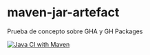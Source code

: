 # maven-jar-artefact

Prueba de concepto sobre GHA y GH Packages

[![Java CI with Maven](https://github.com/ddleonces/maven-jar-artefact/actions/workflows/mvn-test.yml/badge.svg)](https://github.com/ddleonces/maven-jar-artefact/actions/workflows/mvn-test.yml)
